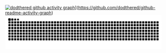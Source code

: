[![dodthered github activity graph](https://activity-graph.herokuapp.com/graph?username=dodthered&theme=xcode)](https://activity-graph.herokuapp.com/graph?username=dodthered&custom_title=マインクラフhide_border=true)](https://github.com/dodthered/github-readme-activity-graph)
  ![Snake animation](https://github.com/dodthered/dodthered/blob/output/github-contribution-grid-snake.svg)


